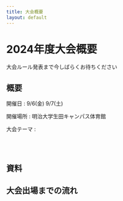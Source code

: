 ```yaml
---
title: 大会概要
layout: default
---
```


# 2024年度大会概要
大会ルール発表まで今しばらくお待ちください
## 概要
開催日
: 9/6(金) 9/7(土)

開催場所
: 明治大学生田キャンパス体育館

大会テーマ
: 

<br><br>

## 資料

## 大会出場までの流れ
